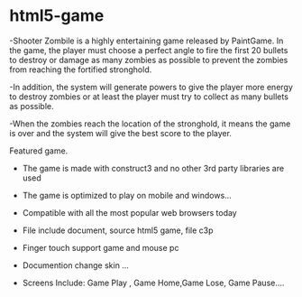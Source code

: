 # html5-game

-Shooter Zombile is a highly entertaining game released by PaintGame. In the game, the player must choose a perfect angle to fire the first 20 bullets to destroy or damage as many zombies as possible to prevent the zombies from reaching the fortified stronghold.

-In addition, the system will generate powers to give the player more energy to destroy zombies or at least the player must try to collect as many bullets as possible.

-When the zombies reach the location of the stronghold, it means the game is over and the system will give the best score to the player.

Featured  game.

- The game is made with construct3 and no other 3rd party libraries are used

- The game is optimized to play on mobile and windows…

- Compatible with all the most popular web browsers today

- File include document, source html5 game, file c3p

- Finger touch support game and mouse pc 

- Documention change skin …

- Screens Include: Game Play , Game Home,Game Lose, Game Pause….
